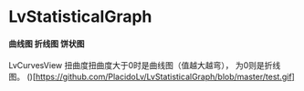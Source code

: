 # LvStatisticalGraph
#### 曲线图 折线图 饼状图

LvCurvesView 扭曲度扭曲度大于0时是曲线图（值越大越弯）， 为0则是折线图。
()[https://github.com/PlacidoLv/LvStatisticalGraph/blob/master/test.gif]
